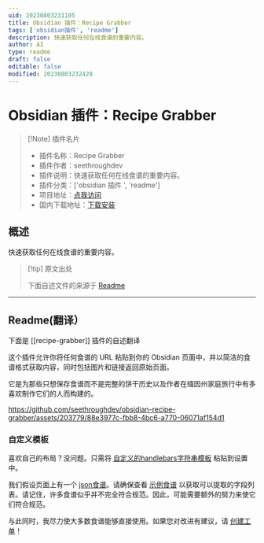 ```yaml
---
uid: 20230803231105
title: Obsidian 插件：Recipe Grabber
tags: ['obsidian插件', 'readme']
description: 快速获取任何在线食谱的重要内容。
author: AI
type: readme
draft: false
editable: false
modified: 20230803232428
---
```


# Obsidian 插件：Recipe Grabber

> [!Note] 插件名片
> - 插件名称：Recipe Grabber
> - 插件作者：seethroughdev
> - 插件说明：快速获取任何在线食谱的重要内容。
> - 插件分类：['obsidian 插件 ', 'readme']
> - 项目地址：[点我访问](https://github.com/seethroughdev/obsidian-recipe-grabber)
> - 国内下载地址：[下载安装](https://pkmer.cn/products/plugin/pluginMarket/?recipe-grabber)

## 概述

快速获取任何在线食谱的重要内容。

> [!tip] 原文出处
>
>下面自述文件的来源于 [Readme](https://ghproxy.net/https://raw.githubusercontent.com/seethroughdev/obsidian-recipe-grabber/master/README.md)
>

---

## Readme(翻译）

下面是 [[recipe-grabber]] 插件的自述翻译

这个插件允许你将任何食谱的 URL 粘贴到你的 Obsidian 页面中，并以简洁的食谱格式获取内容，同时包括图片和链接返回原始页面。

它是为那些只想保存食谱而不是完整的饼干历史以及作者在缅因州家庭旅行中有多喜欢制作它们的人而构建的。

<https://github.com/seethroughdev/obsidian-recipe-grabber/assets/203779/88e3977c-fbb8-4bc6-a770-06071af154d1>

### 自定义模板

喜欢自己的布局？没问题。只需将 [自定义的handlebars字符串模板](https://handlebarsjs.com/guide/#simple-expressions) 粘贴到设置中。

我们假设页面上有一个 [json食谱](https://developers.google.com/search/docs/appearance/structured-data/recipe#guided-example)。请确保查看 [示例食谱](https://developers.google.com/search/docs/appearance/structured-data/recipe#guided-example) 以获取可以提取的字段列表。请记住，许多食谱似乎并不完全符合规范。因此，可能需要额外的努力来使它们符合规范。

与此同时，我尽力使大多数食谱能够直接使用。如果您对改进有建议，请 [创建工单](#)！
